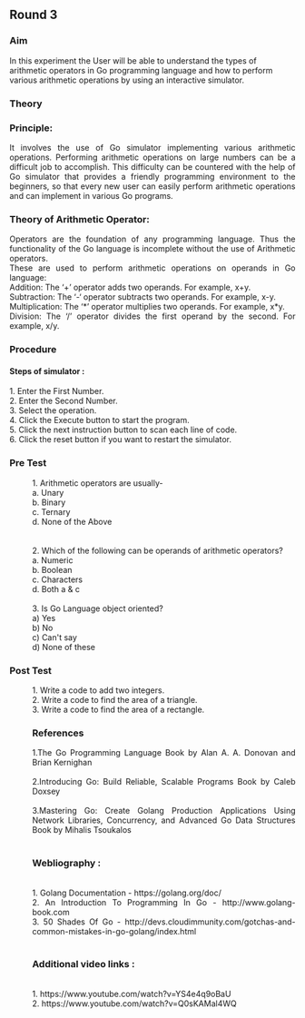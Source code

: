 ## Round 3
### Aim
In this experiment the User will be able to understand the types of arithmetic operators in Go programming language and how to perform various arithmetic operations by using an interactive simulator.
### Theory
 <h3>Principle:</h3>
                   <div align="justify"> It involves the use of Go simulator implementing various arithmetic operations. Performing arithmetic operations on large numbers can be a difficult job to accomplish. This difficulty can be countered with the help of Go simulator that provides a friendly programming environment to the beginners, so that every new user can easily perform arithmetic operations and can implement in various Go programs. <br>
                    <h3>Theory of Arithmetic Operator:</h3>
                    Operators are the foundation of any programming language. Thus the functionality of the Go language is incomplete without the use of Arithmetic operators.<br>
                    These are used to perform arithmetic operations on operands in Go language:<br>
                    Addition: The ‘+’ operator adds two operands. For example, x+y.<br>
                    Subtraction: The ‘-‘ operator subtracts two operands. For example, x-y.<br>
                    Multiplication: The ‘*’ operator multiplies two operands. For example, x*y.<br>
                    Division: The ‘/’ operator divides the first operand by the second. For example, x/y.<br>  
                    
### Procedure
<h4>Steps of simulator :</h4>
                    1. Enter the First Number.<br>
                    2. Enter the Second Number.<br>
                    3. Select the operation.<br>
                    4. Click the Execute button to start the program.<br>
                    5. Click the next instruction button to scan each line of code.<br>
                    6. Click the reset button if you want to restart the simulator.<br>

### Pre Test
<dd>1. Arithmetic operators are usually-<br>
a.	Unary<br>
b.	Binary<br>
c.	Ternary<br>
d.	None of the Above<br></dd><br><br>
<dd>2.	Which of the following can be operands of arithmetic operators?<br>
a.	Numeric<br>
b.	Boolean<br>
c.	Characters<br>
d.	Both a & c
<br><br>
<dd>
 3. Is Go Language object oriented?<br>
a)	Yes<br>
b)	No<br>
c)	Can't say<br>
d)	None of these<br>
</dd>
               
        
### Post Test
<dd>1. Write a code to add two integers.<br>
    2. Write a code to find the area of a triangle.<br>
    3. Write a code to find the area of a rectangle.<br>

### References
<p style="font-size:100%; margin-top:2%">
                        1.The Go Programming Language Book by Alan A. A. Donovan and Brian Kernighan
                        <br><br>
                        2.Introducing Go: Build Reliable, Scalable Programs Book by Caleb Doxsey
                        <br><br>
                        3.Mastering Go: Create Golang Production Applications Using Network Libraries, Concurrency, and Advanced Go Data Structures Book by Mihalis Tsoukalos
                        <br><br>
                        <h3>Webliography :</h3>
                        <br>
                        1. Golang Documentation - https://golang.org/doc/
                        <br>
                        2. An Introduction To Programming In Go - http://www.golang-book.com
                        <br>
                        3. 50 Shades Of Go - http://devs.cloudimmunity.com/gotchas-and-common-mistakes-in-go-golang/index.html
                        <br><br>
                        <h3>Additional video links :</h3>
                        <br>
                        1. https://www.youtube.com/watch?v=YS4e4q9oBaU
                        <br>
                        2. https://www.youtube.com/watch?v=Q0sKAMal4WQ
                    </p>
